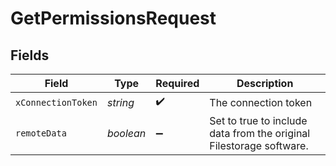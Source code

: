 # GetPermissionsRequest


## Fields

| Field                                                               | Type                                                                | Required                                                            | Description                                                         |
| ------------------------------------------------------------------- | ------------------------------------------------------------------- | ------------------------------------------------------------------- | ------------------------------------------------------------------- |
| `xConnectionToken`                                                  | *string*                                                            | :heavy_check_mark:                                                  | The connection token                                                |
| `remoteData`                                                        | *boolean*                                                           | :heavy_minus_sign:                                                  | Set to true to include data from the original Filestorage software. |
